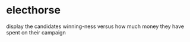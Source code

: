 # electhorse
display the candidates winning-ness versus how much money they have spent on their campaign
